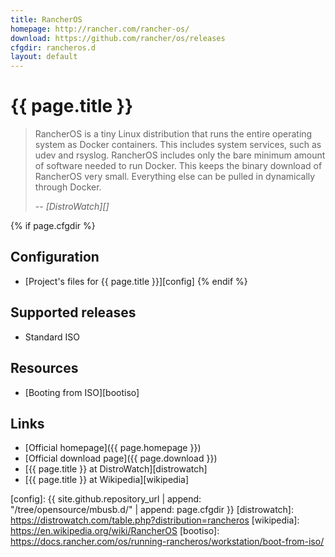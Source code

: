 ```yaml
---
title: RancherOS
homepage: http://rancher.com/rancher-os/
download: https://github.com/rancher/os/releases
cfgdir: rancheros.d
layout: default
---
```


# {{ page.title }}

> RancherOS is a tiny Linux distribution that runs the entire operating system
> as Docker containers. This includes system services, such as udev and rsyslog.
> RancherOS includes only the bare minimum amount of software needed to run
> Docker. This keeps the binary download of RancherOS very small. Everything
> else can be pulled in dynamically through Docker.
>
> -- <cite markdown="1">[DistroWatch][]</cite>


{% if page.cfgdir %}
## Configuration

- [Project's files for {{ page.title }}][config]
{% endif %}


## Supported releases

- Standard ISO


## Resources

- [Booting from ISO][bootiso]


## Links

- [Official homepage]({{ page.homepage }})
- [Official download page]({{ page.download }})
- [{{ page.title }} at DistroWatch][distrowatch]
- [{{ page.title }} at Wikipedia][wikipedia]


[config]: {{ site.github.repository_url | append: "/tree/opensource/mbusb.d/" | append: page.cfgdir }}
[distrowatch]: https://distrowatch.com/table.php?distribution=rancheros
[wikipedia]: https://en.wikipedia.org/wiki/RancherOS
[bootiso]: https://docs.rancher.com/os/running-rancheros/workstation/boot-from-iso/
